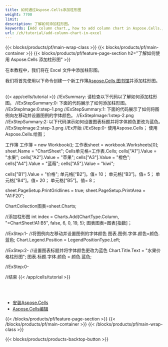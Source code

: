 ```yaml
---
title: 如何通过Aspose.Cells添加柱形图
weight: 7700
limit:
description: 了解如何添加柱形图。
keywords: [Add column chart., how to add column chart in Aspose.Cells., how to add column chart using Aspose.Cells]
url: /zh/tutorial/add-column-chart-in-excel
---
```

{{< blocks/products/pf/main-wrap-class >}}
{{< blocks/products/pf/main-container >}}
{{< blocks/products/pf/feature-page-section h2="了解如何使用 Aspose.Cells 添加柱形图" >}}

<p>
在本教程中，我们将在 Excel 文件中添加柱形图。
</p>

<p>
我们将首先使用以下命令创建一个新工作簿<a href="https://www.nuget.org/packages/Aspose.Cells">Aspose.Cells 图书馆</a>并添加柱形图。
</p>

<br />
{{< app/cells/tutorial >}}
//ExSummary: 请检查以下代码以了解如何添加柱形图。
//ExStepSummary:0: 下面的代码展示了如何添加柱形图。
//ExStepImage:0:step-1.png
//ExStepSummary:1: 下面的代码展示了如何将图例向左移动并设置图例的字体颜色。
//ExStepImage:1:step-2.png
//ExStepSummary:2: 以下代码演示如何设置图表标题并将字体颜色更改为蓝色。
//ExStepImage:2:step-3.png
//Ex开始
//ExStep:0-
使用Aspose.Cells；
使用Aspose.Cells.绘图；

工作簿 工作簿 = new Workbook();
工作表sheet = workbook.Worksheets[0];
sheet.Name = "ChartSheet";
Cells单元格=工作表.Cells;
cells["A1"].Value = "水果";
cells["A2"].Value = "苹果";
cells["A3"].Value = "橙色";
cells["A4"].Value = "蓝莓";
cells["A5"].Value = "kiwi";

cells["B1"].Value = "价格";
单元格[“B2”]。值= 10；
单元格[“B3”]。值= 5；
单元格[“B4”]。值= 20；
单元格[“B5”]。值= 8；

sheet.PageSetup.PrintGridlines = true;
sheet.PageSetup.PrintArea = "A1:F20";

ChartCollection图表=sheet.Charts;

//添加柱形图
int index = Charts.Add(ChartType.Column, "=ChartSheet!A1:B5", false, 6, 0, 19, 5);
图表图表=图表[指数]；

//ExStep:1-
//将图例向左移动并设置图例的字体颜色
图表.图例.字体.颜色=颜色.蓝色;
Chart.Legend.Position = LegendPositionType.Left;

//ExStep:2-
//设置图表标题并将字体颜色更改为蓝色
Chart.Title.Text = "水果价格柱形图";
图表.标题.字体.颜色 = 颜色.蓝色;

//ExStep:0-

//结束
{{< /app/cells/tutorial >}}
<br />

<br />
<br />
<div class="code-sample">
    <ul class="link-list">
        <li class="link-item"><a href="https://docs.aspose.com/cells/net/installation/">安装Aspose.Cells</a></li>
        <li class="link-item"><a href="https://products.aspose.app/cells/editor/">Aspose.Cells编辑</a></li>
    </ul>
</div>

{{< /blocks/products/pf/feature-page-section >}}
{{< /blocks/products/pf/main-container >}}
{{< /blocks/products/pf/main-wrap-class >}}

{{< blocks/products/products-backtop-button >}}